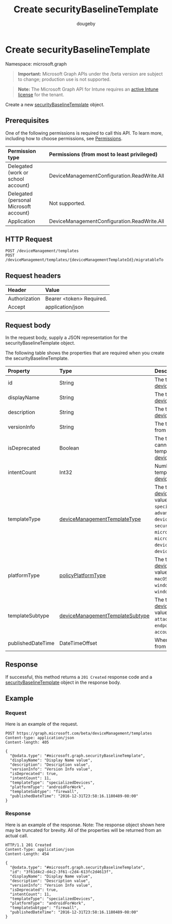 ﻿---
title: "Create securityBaselineTemplate"
description: "Create a new securityBaselineTemplate object."
author: "dougeby"
localization_priority: Normal
ms.prod: "intune"
doc_type: apiPageType
---

# Create securityBaselineTemplate

Namespace: microsoft.graph

> **Important:** Microsoft Graph APIs under the /beta version are subject to change; production use is not supported.

> **Note:** The Microsoft Graph API for Intune requires an [active Intune license](https://go.microsoft.com/fwlink/?linkid=839381) for the tenant.

Create a new [securityBaselineTemplate](../resources/intune-deviceintent-securitybaselinetemplate.md) object.

## Prerequisites

One of the following permissions is required to call this API. To learn more, including how to choose permissions, see [Permissions](/graph/permissions-reference).

| Permission type                        | Permissions (from most to least privileged) |
| :------------------------------------- | :------------------------------------------ |
| Delegated (work or school account)     | DeviceManagementConfiguration.ReadWrite.All |
| Delegated (personal Microsoft account) | Not supported.                              |
| Application                            | DeviceManagementConfiguration.ReadWrite.All |

## HTTP Request

<!-- {
  "blockType": "ignored"
}
-->

```http
POST /deviceManagement/templates
POST /deviceManagement/templates/{deviceManagementTemplateId}/migratableTo
```

## Request headers

| Header        | Value                          |
| :------------ | :----------------------------- |
| Authorization | Bearer &lt;token&gt; Required. |
| Accept        | application/json               |

## Request body

In the request body, supply a JSON representation for the securityBaselineTemplate object.

The following table shows the properties that are required when you create the securityBaselineTemplate.

| Property          | Type                                                                                                   | Description                                                                                                                                                                                                                                                                                                                                                                                                                                   |
| :---------------- | :----------------------------------------------------------------------------------------------------- | :-------------------------------------------------------------------------------------------------------------------------------------------------------------------------------------------------------------------------------------------------------------------------------------------------------------------------------------------------------------------------------------------------------------------------------------------- |
| id                | String                                                                                                 | The template ID Inherited from [deviceManagementTemplate](../resources/intune-deviceintent-devicemanagementtemplate.md)                                                                                                                                                                                                                                                                                                                       |
| displayName       | String                                                                                                 | The template's display name Inherited from [deviceManagementTemplate](../resources/intune-deviceintent-devicemanagementtemplate.md)                                                                                                                                                                                                                                                                                                           |
| description       | String                                                                                                 | The template's description Inherited from [deviceManagementTemplate](../resources/intune-deviceintent-devicemanagementtemplate.md)                                                                                                                                                                                                                                                                                                            |
| versionInfo       | String                                                                                                 | The template's version information Inherited from [deviceManagementTemplate](../resources/intune-deviceintent-devicemanagementtemplate.md)                                                                                                                                                                                                                                                                                                    |
| isDeprecated      | Boolean                                                                                                | The template is deprecated or not. Intents cannot be created from a deprecated template. Inherited from [deviceManagementTemplate](../resources/intune-deviceintent-devicemanagementtemplate.md)                                                                                                                                                                                                                                              |
| intentCount       | Int32                                                                                                  | Number of Intents created from this template. Inherited from [deviceManagementTemplate](../resources/intune-deviceintent-devicemanagementtemplate.md)                                                                                                                                                                                                                                                                                         |
| templateType      | [deviceManagementTemplateType](../resources/intune-deviceintent-devicemanagementtemplatetype.md)       | The template's type. Inherited from [deviceManagementTemplate](../resources/intune-deviceintent-devicemanagementtemplate.md). Possible values are: `securityBaseline`, `specializedDevices`, `advancedThreatProtectionSecurityBaseline`, `deviceConfiguration`, `custom`, `securityTemplate`, `microsoftEdgeSecurityBaseline`, `microsoftOffice365ProPlusSecurityBaseline`, `deviceCompliance`, `deviceConfigurationForOffice365`, `cloudPC`. |
| platformType      | [policyPlatformType](../resources/intune-shared-policyplatformtype.md)                                 | The template's platform. Inherited from [deviceManagementTemplate](../resources/intune-deviceintent-devicemanagementtemplate.md). Possible values are: `android`, `androidForWork`, `iOS`, `macOS`, `windowsPhone81`, `windows81AndLater`, `windows10AndLater`, `androidWorkProfile`, `windows10XProfile`, `all`.                                                                                                                             |
| templateSubtype   | [deviceManagementTemplateSubtype](../resources/intune-deviceintent-devicemanagementtemplatesubtype.md) | The template's subtype. Inherited from [deviceManagementTemplate](../resources/intune-deviceintent-devicemanagementtemplate.md). Possible values are: `none`, `firewall`, `diskEncryption`, `attackSurfaceReduction`, `endpointDetectionReponse`, `accountProtection`, `antivirus`.                                                                                                                                                           |
| publishedDateTime | DateTimeOffset                                                                                         | When the template was published Inherited from [deviceManagementTemplate](../resources/intune-deviceintent-devicemanagementtemplate.md)                                                                                                                                                                                                                                                                                                       |

## Response

If successful, this method returns a `201 Created` response code and a [securityBaselineTemplate](../resources/intune-deviceintent-securitybaselinetemplate.md) object in the response body.

## Example

### Request

Here is an example of the request.

```http
POST https://graph.microsoft.com/beta/deviceManagement/templates
Content-type: application/json
Content-length: 405

{
  "@odata.type": "#microsoft.graph.securityBaselineTemplate",
  "displayName": "Display Name value",
  "description": "Description value",
  "versionInfo": "Version Info value",
  "isDeprecated": true,
  "intentCount": 11,
  "templateType": "specializedDevices",
  "platformType": "androidForWork",
  "templateSubtype": "firewall",
  "publishedDateTime": "2016-12-31T23:58:16.1180489-08:00"
}
```

### Response

Here is an example of the response. Note: The response object shown here may be truncated for brevity. All of the properties will be returned from an actual call.

```http
HTTP/1.1 201 Created
Content-Type: application/json
Content-Length: 454

{
  "@odata.type": "#microsoft.graph.securityBaselineTemplate",
  "id": "3f61d4c2-d4c2-3f61-c2d4-613fc2d4613f",
  "displayName": "Display Name value",
  "description": "Description value",
  "versionInfo": "Version Info value",
  "isDeprecated": true,
  "intentCount": 11,
  "templateType": "specializedDevices",
  "platformType": "androidForWork",
  "templateSubtype": "firewall",
  "publishedDateTime": "2016-12-31T23:58:16.1180489-08:00"
}
```

